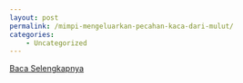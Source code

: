```yaml
---
layout: post
permalink: /mimpi-mengeluarkan-pecahan-kaca-dari-mulut/
categories:
    - Uncategorized
---
```


[Baca Selengkapnya](/02)